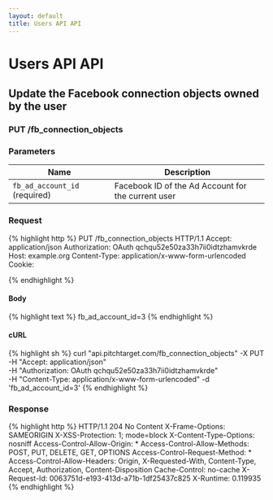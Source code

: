 ```yaml
---
layout: default
title: Users API API
---
```


# Users API API

## Update the Facebook connection objects owned by the user

### PUT /fb_connection_objects


### Parameters

Name | Description |
-----|-------------|
`fb_ad_account_id` (required) | Facebook ID of the Ad Account for the current user |

### Request

{% highlight http %}
PUT /fb_connection_objects HTTP/1.1
Accept: application/json
Authorization: OAuth qchqu52e50za33h7ii0idtzhamvkrde
Host: example.org
Content-Type: application/x-www-form-urlencoded
Cookie: 

{% endhighlight %}

#### Body

{% highlight text %}
fb_ad_account_id=3
{% endhighlight %}

#### cURL

{% highlight sh %}
curl "api.pitchtarget.com/fb_connection_objects" -X PUT \
	-H "Accept: application/json" \
	-H "Authorization: OAuth qchqu52e50za33h7ii0idtzhamvkrde" \
	-H "Content-Type: application/x-www-form-urlencoded" -d 'fb_ad_account_id=3'
{% endhighlight %}

### Response

{% highlight http %}
HTTP/1.1 204 No Content
X-Frame-Options: SAMEORIGIN
X-XSS-Protection: 1; mode=block
X-Content-Type-Options: nosniff
Access-Control-Allow-Origin: *
Access-Control-Allow-Methods: POST, PUT, DELETE, GET, OPTIONS
Access-Control-Request-Method: *
Access-Control-Allow-Headers: Origin, X-Requested-With, Content-Type, Accept, Authorization, Content-Disposition
Cache-Control: no-cache
X-Request-Id: 0063751d-e193-413d-a71b-1df25437c825
X-Runtime: 0.119935
{% endhighlight %}



